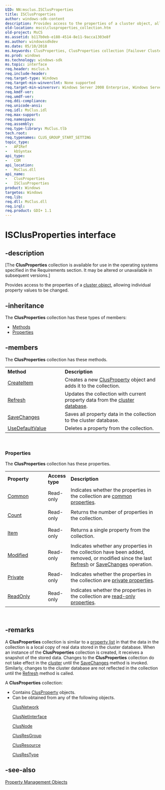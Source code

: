 ```yaml
---
UID: NN:msclus.ISClusProperties
title: ISClusProperties
author: windows-sdk-content
description: Provides access to the properties of a cluster object, allowing individual property values to be changed.
old-location: mscs\clusproperties_collection.htm
old-project: MsCS
ms.assetid: b117b0eb-e188-4514-8e11-9acca1303e8f
ms.author: windowssdkdev
ms.date: 05/10/2018
ms.keywords: ClusProperties, ClusProperties collection [Failover Cluster], ClusProperties collection [Failover Cluster],described, ISClusProperties, _wolf_clusproperties_collection, msclus/ClusProperties, mscs.clusproperties_collection
ms.prod: windows
ms.technology: windows-sdk
ms.topic: interface
req.header: msclus.h
req.include-header: 
req.target-type: Windows
req.target-min-winverclnt: None supported
req.target-min-winversvr: Windows Server 2008 Enterprise, Windows Server 2008 Datacenter
req.kmdf-ver: 
req.umdf-ver: 
req.ddi-compliance: 
req.unicode-ansi: 
req.idl: MsClus.idl
req.max-support: 
req.namespace: 
req.assembly: 
req.type-library: MsClus.tlb
tech.root: 
req.typenames: CLUS_GROUP_START_SETTING
topic_type:
-	APIRef
-	kbSyntax
api_type:
-	COM
api_location:
-	MsClus.dll
api_name:
-	ClusProperties
-	ISClusProperties
product: Windows
targetos: Windows
req.lib: 
req.dll: MsClus.dll
req.irql: 
req.product: GDI+ 1.1
---
```


# ISClusProperties interface


## -description


<p class="CCE_Message">[The 
    <b>ClusProperties</b> collection is available for 
    use in the operating systems specified in the Requirements section. It may be altered or unavailable in subsequent 
    versions.]

Provides access to the properties of a 
    <a href="https://msdn.microsoft.com/609cc002-2db9-4ec6-a802-8f7bdbb11b90">cluster object</a>, allowing individual property values to be 
    changed.


## -inheritance

The <b xmlns:loc="http://microsoft.com/wdcml/l10n">ClusProperties</b> collection has these types of members:
<ul>
<li><a href="https://docs.microsoft.com/">Methods</a></li>
<li><a href="https://docs.microsoft.com/">Properties</a></li>
</ul>

## -members

The <b>ClusProperties</b> collection has these methods.
<table class="members" id="memberListMethods">
<tr>
<th align="left" width="37%">Method</th>
<th align="left" width="63%">Description</th>
</tr>
<tr data="declared;">
<td align="left" width="37%">
<a href="https://msdn.microsoft.com/8df57999-5866-4005-9825-fefb827c876d">CreateItem</a>
</td>
<td align="left" width="63%">
Creates a new <a href="https://msdn.microsoft.com/8c285882-915c-45de-9840-cfc5becd55ee">ClusProperty</a> object and adds it 
     to the collection.

</td>
</tr>
<tr data="declared;">
<td align="left" width="37%">
<a href="https://msdn.microsoft.com/900c9401-e8f4-423a-80df-598f5edb2935">Refresh</a>
</td>
<td align="left" width="63%">
Updates the collection with current property data from the 
     <a href="https://msdn.microsoft.com/d2c1a9c0-7e87-4a3c-9a1a-7f1756f97804">cluster database</a>.

</td>
</tr>
<tr data="declared;">
<td align="left" width="37%">
<a href="https://msdn.microsoft.com/2792025f-c434-47e0-a5e8-06a992e3a8d2">SaveChanges</a>
</td>
<td align="left" width="63%">
Saves all property data in the collection to the cluster database.

</td>
</tr>
<tr data="declared;">
<td align="left" width="37%">
<a href="https://msdn.microsoft.com/6ac19293-d489-41ee-b585-6997a29591af">UseDefaultValue</a>
</td>
<td align="left" width="63%">
Deletes a property from the collection.

</td>
</tr>
</table> 
<h3><a id="properties"></a>Properties</h3>The <b xmlns:loc="http://microsoft.com/wdcml/l10n">ClusProperties</b> collection has these properties.
<table class="members" id="memberListProperties">
<tr>
<th align="left" width="27%">Property</th>
<th align="left" width="10%">Access type</th>
<th align="left" width="63%">Description</th>
</tr>
<tr data="declared;">
<td align="left" width="27%" xml:space="preserve">

<a href="https://msdn.microsoft.com/7003b7e6-56f9-4499-9967-966ba23c40ed">Common</a>


</td>
<td align="left" width="10%">
Read-only

</td>
<td align="left" width="63%">
Indicates whether the properties in the collection are 
     <a href="https://msdn.microsoft.com/5341d390-69dd-4e84-a443-f35a4b6c0bab">common properties</a>.

</td>
</tr>
<tr data="declared;">
<td align="left" width="27%" xml:space="preserve">

<a href="https://msdn.microsoft.com/library/windows/hardware/hh406342">Count</a>


</td>
<td align="left" width="10%">
Read-only

</td>
<td align="left" width="63%">
Returns the number of properties in the collection.

</td>
</tr>
<tr data="declared;">
<td align="left" width="27%" xml:space="preserve">

<a href="https://msdn.microsoft.com/library/windows/hardware/hh451057">Item</a>


</td>
<td align="left" width="10%">
Read-only

</td>
<td align="left" width="63%">
Returns a single property from the collection.

</td>
</tr>
<tr data="declared;">
<td align="left" width="27%" xml:space="preserve">

<a href="https://msdn.microsoft.com/5eaeffda-e2ce-420a-b3f5-da8dfbfdde24">Modified</a>


</td>
<td align="left" width="10%">
Read-only

</td>
<td align="left" width="63%">
Indicates whether any properties in the collection have been added, removed, or modified since the last 
     <a href="https://msdn.microsoft.com/900c9401-e8f4-423a-80df-598f5edb2935">Refresh</a> or 
     <a href="https://msdn.microsoft.com/2792025f-c434-47e0-a5e8-06a992e3a8d2">SaveChanges</a> operation.

</td>
</tr>
<tr data="declared;">
<td align="left" width="27%" xml:space="preserve">

<a href="https://msdn.microsoft.com/94ce9052-98af-4edd-b3da-6aeff40d8242">Private</a>


</td>
<td align="left" width="10%">
Read-only

</td>
<td align="left" width="63%">
Indicates whether the properties in the collection are 
     <a href="https://msdn.microsoft.com/a1dee11c-f1fe-4509-a40a-a58c4b8999ef">private properties</a>.

</td>
</tr>
<tr data="declared;">
<td align="left" width="27%" xml:space="preserve">

<a href="https://msdn.microsoft.com/879bd8a6-3203-4ff0-8277-88c92ea8dbf3">ReadOnly</a>


</td>
<td align="left" width="10%">
Read-only

</td>
<td align="left" width="63%">
Indicates whether the properties in the collection are 
     <a href="https://msdn.microsoft.com/7df0981b-7253-40c1-9a5d-44cfc4cdf13b">read-only properties</a>.

</td>
</tr>
</table> 


## -remarks



A <b>ClusProperties</b> collection is similar 
    to a <a href="https://msdn.microsoft.com/57312b32-01cf-48e8-b61f-6095e23bb580">property list</a> in that the data in the collection is a 
    local copy of real data stored in the cluster database. When an instance of the 
    <b>ClusProperties</b> collection is created, it 
    receives a snapshot of the stored data. Changes to the 
    <b>ClusProperties</b> collection do not take 
    effect in the <a href="https://msdn.microsoft.com/library/windows/hardware/dn922625">cluster</a> until the 
    <a href="https://msdn.microsoft.com/2792025f-c434-47e0-a5e8-06a992e3a8d2">SaveChanges</a> method is invoked. Similarly, 
    changes to the cluster database are not reflected in the collection until the 
    <a href="https://msdn.microsoft.com/900c9401-e8f4-423a-80df-598f5edb2935">Refresh</a> method is called.

A <b>ClusProperties</b> collection:

<ul>
<li>Contains <a href="https://msdn.microsoft.com/8c285882-915c-45de-9840-cfc5becd55ee">ClusProperty</a> objects.</li>
<li>
Can be obtained from any of the following objects.


<a href="https://msdn.microsoft.com/d51e9872-eb86-4b0e-b417-1a2e5ac6ee9c">ClusNetwork</a>



<a href="https://msdn.microsoft.com/21aaf37d-5b60-4005-9e7f-f0435de590b2">ClusNetInterface</a>



<a href="https://msdn.microsoft.com/b164f5a6-13f1-4eff-a2f9-805b60138dd1">ClusNode</a>



<a href="https://msdn.microsoft.com/cd0e8510-4eb0-45fe-819e-f40fe4bfa4e7">ClusResGroup</a>



<a href="https://msdn.microsoft.com/c1b66495-c428-4ee4-94e2-263fd31f61ad">ClusResource</a>



<a href="https://msdn.microsoft.com/e4ad6364-f318-47f9-a276-d99c91ffbbb5">ClusResType</a>


</li>
</ul>



## -see-also




<a href="https://msdn.microsoft.com/386405da-1f57-46a2-b913-b946d7574ede">Property Management Objects</a>
 

 

